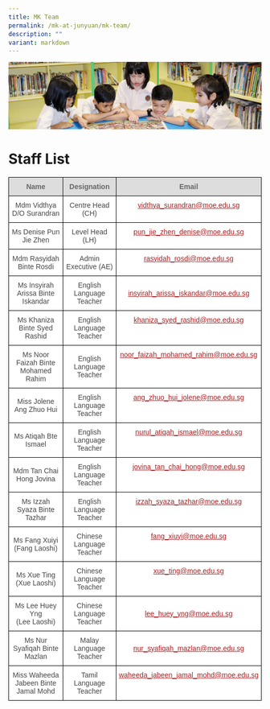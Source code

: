 ```yaml
---
title: MK Team
permalink: /mk-at-junyuan/mk-team/
description: ""
variant: markdown
---
```

![](/images/banner.gif)


Staff List
==========

<style type="text/css">
.tg  {border-collapse:collapse;border-spacing:0;}
.tg td{border-color:black;border-style:solid;border-width:1px;font-family:Arial, sans-serif;font-size:14px;
  overflow:hidden;padding:10px 5px;word-break:normal;}
.tg th{border-color:black;border-style:solid;border-width:1px;font-family:Arial, sans-serif;font-size:14px;
  font-weight:normal;overflow:hidden;padding:10px 5px;word-break:normal;}
.tg .tg-ncov{background-color:#FFF;color:#454545;text-align:center;vertical-align:middle}
.tg .tg-feqv{background-color:#DDD;color:#666;font-weight:bold;text-align:center;vertical-align:middle}
.tg .tg-1jrd{background-color:#FFF;color:#A52023;text-align:center;text-decoration:underline;vertical-align:top}
</style>
<table class="tg">
<thead>
  <tr>
    <th class="tg-feqv"><span style="color:#666;background-color:#DDD">Name</span></th>
    <th class="tg-feqv"><span style="color:#666;background-color:#DDD">Designation</span></th>
    <th class="tg-feqv"><span style="color:#666;background-color:#DDD">Email</span></th>
  </tr>
</thead>
<tbody>
  <tr>
    <td class="tg-ncov">Mdm Vidthya D/O Surandran</td>
    <td class="tg-ncov">Centre Head (CH)</td>
    <td class="tg-1jrd"><span style="text-decoration:underline;color:#A52023">vidthya_surandran@moe.edu.sg</span><br></td>
  </tr>
	<tr>
    <td class="tg-ncov"> Ms Denise Pun Jie Zhen</td>
    <td class="tg-ncov"> Level Head (LH)</td>
    <td class="tg-1jrd"><span style="text-decoration:underline;color:#A52023">pun_jie_zhen_denise@moe.edu.sg</span> </td>
  </tr>
  <tr>
    <td class="tg-ncov">Mdm Rasyidah Binte Rosdi</td>
    <td class="tg-ncov">Admin Executive (AE)</td>
    <td class="tg-1jrd"><span style="text-decoration:underline;color:#A52023">rasyidah_rosdi@moe.edu.sg</span><br></td>
  </tr>
  <tr>
    <td class="tg-ncov"> Ms Insyirah Arissa Binte Iskandar</td>
    <td class="tg-ncov">English Language Teacher</td>
    <td class="tg-ncov"> <span style="text-decoration:underline;color:#A52023">insyirah_arissa_iskandar@moe.edu.sg</span></td>
  </tr>
  <tr>
    <td class="tg-ncov"> Ms Khaniza Binte Syed Rashid</td>
    <td class="tg-ncov">English Language Teacher</td>
    <td class="tg-1jrd"><span style="text-decoration:underline;color:#A52023">khaniza_syed_rashid@moe.edu.sg</span> </td>
  </tr>
  <tr>
    <td class="tg-ncov"> Ms Noor Faizah Binte Mohamed Rahim</td>
    <td class="tg-ncov">English Language Teacher </td>
    <td class="tg-1jrd"><span style="text-decoration:underline;color:#A52023">noor_faizah_mohamed_rahim@moe.edu.sg</span> </td>
  </tr>
  <tr>
    <td class="tg-ncov"> Miss Jolene Ang Zhuo Hui</td>
    <td class="tg-ncov">English Language Teacher </td>
    <td class="tg-1jrd"><span style="text-decoration:underline;color:#A52023">ang_zhuo_hui_jolene@moe.edu.sg</span> </td>
  </tr>
  <tr>
    <td class="tg-ncov"> Ms Atiqah Bte Ismael</td>
    <td class="tg-ncov">English Language Teacher </td>
    <td class="tg-1jrd"><span style="text-decoration:underline;color:#A52023">nurul_atiqah_ismael@moe.edu.sg</span><br></td>
  </tr>
	 <tr>
    <td class="tg-ncov"> Mdm Tan Chai Hong Jovina</td>
    <td class="tg-ncov">English Language Teacher </td>
    <td class="tg-1jrd"><span style="text-decoration:underline;color:#A52023">jovina_tan_chai_hong@moe.edu.sg</span><br></td>
  </tr>
  <tr>
    <td class="tg-ncov"> Ms Izzah Syaza Binte Tazhar</td>
    <td class="tg-ncov">English Language Teacher </td>
    <td class="tg-1jrd"><span style="text-decoration:underline;color:#A52023">izzah_syaza_tazhar@moe.edu.sg</span><br></td>
  </tr>
  <tr>
    <td class="tg-ncov">Ms Fang Xuiyi <br>(Fang Laoshi)<br></td>
    <td class="tg-ncov">Chinese Language Teacher </td>
    <td class="tg-1jrd"><span style="text-decoration:underline;color:#A52023">fang_xiuyi@moe.edu.sg</span> <br></td>
  </tr>
  <tr>
    <td class="tg-ncov"> Ms Xue Ting <br> (Xue Laoshi) </td>
    <td class="tg-ncov"> Chinese Language Teacher </td>
    <td class="tg-1jrd"><span style="text-decoration:underline;color:#A52023">xue_ting@moe.edu.sg</span><br></td>
  </tr>
  <tr>
    <td class="tg-ncov"> Ms Lee Huey Yng <br>(Lee Laoshi)</td>
    <td class="tg-ncov">Chinese Language Teacher</td>
    <td class="tg-ncov"> <span style="text-decoration:underline;color:#A52023">lee_huey_yng@moe.edu.sg</span></td>
  </tr>
  <tr>
    <td class="tg-ncov"> Ms Nur Syafiqah Binte Mazlan</td>
    <td class="tg-ncov"> Malay Language Teacher </td>
    <td class="tg-ncov">  <span style="text-decoration:underline;color:#A52023">nur_syafiqah_mazlan@moe.edu.sg</span></td>
  </tr>
  <tr>
    <td class="tg-ncov"> Miss Waheeda Jabeen Binte Jamal Mohd</td>
    <td class="tg-ncov">Tamil Language Teacher </td>
    <td class="tg-1jrd"><span style="text-decoration:underline;color:#A52023">waheeda_jabeen_jamal_mohd@moe.edu.sg</span></td>
  </tr>
</tbody>
</table>